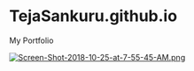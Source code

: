# TejaSankuru.github.io
My Portfolio

[![Screen-Shot-2018-10-25-at-7-55-45-AM.png](https://i.postimg.cc/wBYkd4zH/Screen-Shot-2018-10-25-at-7-55-45-AM.png)](https://postimg.cc/9D19dpzN)
